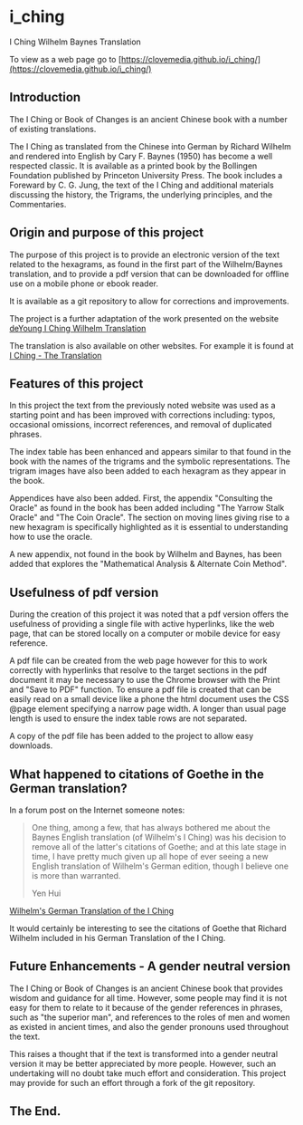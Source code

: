 # i_ching
I Ching Wilhelm Baynes Translation

To view as a web page go to [https://clovemedia.github.io/i_ching/](https://clovemedia.github.io/i_ching/)

## Introduction

The I Ching or Book of Changes is an ancient Chinese book with a number of
existing translations.

The I Ching as translated from the Chinese into German by Richard Wilhelm and
rendered into English by Cary F. Baynes (1950) has become a well respected
classic. It is available as a printed book by the Bollingen Foundation published
by Princeton University Press. The book includes a Foreward by C. G. Jung, the
text of the I Ching and additional materials discussing the history, the
Trigrams, the underlying principles, and the Commentaries.

## Origin and purpose of this project

The purpose of this project is to provide an electronic version of the text
related to the hexagrams, as found in the first part of the Wilhelm/Baynes
translation, and to provide a pdf version that can be downloaded for offline use
on a mobile phone or ebook reader.

It is available as a git repository to allow for corrections and improvements.

The project is a further adaptation of the work presented on the website
[deYoung I Ching Wilhelm Translation](http://www2.unipr.it/~deyoung/I_Ching_Wilhelm_Translation.html)

The translation is also available on other websites. For example it is found at
[I Ching - The Translation](https://aspectsoftao.net/iching/translation.html)

## Features of this project

In this project the text from the previously noted website was used as a
starting point and has been improved with corrections including: typos,
occasional omissions, incorrect references, and removal of duplicated phrases.

The index table has been enhanced and appears similar to that found in the book
with the names of the trigrams and the symbolic representations. The trigram
images have also been added to each hexagram as they appear in the book.

Appendices have also been added. First, the appendix "Consulting the Oracle" as
found in the book has been added including "The Yarrow Stalk Oracle" and
"The Coin Oracle". The section on moving lines giving rise to a new hexagram is
specifically highlighted as it is essential to understanding how to use the
oracle.

A new appendix, not found in the book by Wilhelm and Baynes, has been added that
explores the "Mathematical Analysis & Alternate Coin Method".

## Usefulness of pdf version

During the creation of this project it was noted that a pdf version offers the
usefulness of providing a single file with active hyperlinks, like the web page,
that can be stored locally on a computer or mobile device for easy reference.

A pdf file can be created from the web page however for this to work correctly
with hyperlinks that resolve to the target sections in the pdf document it may
be necessary to use the Chrome browser with the Print and "Save to PDF"
function. To ensure a pdf file is created that can be easily read on a small
device like a phone the html document uses the CSS @page element specifying a
narrow page width. A longer than usual page length is used to ensure the index
table rows are not separated.

A copy of the pdf file has been added to the project to allow easy downloads.

## What happened to citations of Goethe in the German translation?

In a forum post on the Internet someone notes:

> One thing, among a few, that has always bothered me about the Baynes English
> translation (of Wilhelm's I Ching) was his decision to remove all of the
> latter's citations of Goethe; and at this late stage in time, I have pretty
> much given up all hope of ever seeing a new English translation of Wilhelm's
> German edition, though I believe one is more than warranted.
> 
> Yen Hui

[Wilhelm's German Translation of the I Ching](https://www.onlineclarity.co.uk/friends/index.php?threads/wilhelms-german-translation-of-the-i-ching.15901/post-166444https://www.onlineclarity.co.uk/friends/index.php?threads/wilhelms-german-translation-of-the-i-ching.15901/post-166444)

It would certainly be interesting to see the citations of Goethe that Richard
Wilhelm included in his German Translation of the I Ching.

## Future Enhancements - A gender neutral version

The I Ching or Book of Changes is an ancient Chinese book that provides wisdom
and guidance for all time. However, some people may find it is not easy for
them to relate to it because of the gender references in phrases, such as
"the superior man", and references to the roles of men and women as existed in
ancient times, and also the gender pronouns used throughout the text.

This raises a thought that if the text is transformed into a gender neutral
version it may be better appreciated by more people. However, such an
undertaking will no doubt take much effort and consideration. This project may
provide for such an effort through a fork of the git repository.

The End.
--------

